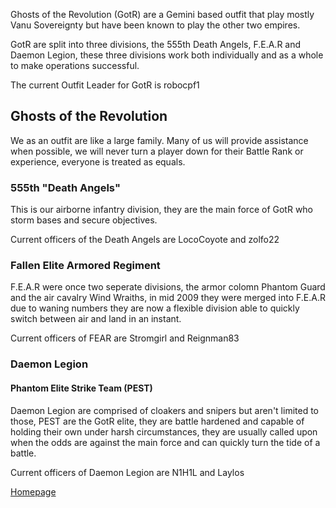 Ghosts of the Revolution (GotR) are a Gemini based outfit that play mostly Vanu
Sovereignty but have been known to play the other two empires.

GotR are split into three divisions, the 555th Death Angels, F.E.A.R and Daemon
Legion, these three divisions work both individually and as a whole to make
operations successful.

The current Outfit Leader for GotR is robocpf1

## Ghosts of the Revolution

We as an outfit are like a large family. Many of us will provide assistance when
possible, we will never turn a player down for their Battle Rank or experience,
everyone is treated as equals.

### 555th "Death Angels"

This is our airborne infantry division, they are the main force of GotR who
storm bases and secure objectives.

Current officers of the Death Angels are LocoCoyote and zolfo22

### Fallen Elite Armored Regiment

F.E.A.R were once two seperate divisions, the armor colomn Phantom Guard and the
air cavalry Wind Wraiths, in mid 2009 they were merged into F.E.A.R due to
waning numbers they are now a flexible division able to quickly switch between
air and land in an instant.

Current officers of FEAR are Stromgirl and Reignman83

### Daemon Legion

#### Phantom Elite Strike Team (PEST)

Daemon Legion are comprised of cloakers and snipers but aren't limited to those,
PEST are the GotR elite, they are battle hardened and capable of holding their
own under harsh circumstances, they are usually called upon when the odds are
against the main force and can quickly turn the tide of a battle.

Current officers of Daemon Legion are N1H1L and Laylos

[Homepage](http://www.gotr.net)
